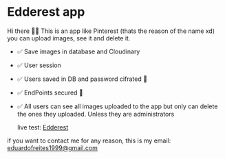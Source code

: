# Edderest app

Hi there 👋🏼
This is an app like Pinterest (thats the reason of the name xd) you can upload images, see it and delete it.

- ✅ Save images in database and Cloudinary
- ✅ User session
- ✅ Users saved in DB and password cifrated 🔐
- ✅ EndPoints secured 🔐
- ✅ All users can see all images uploaded to the app but only can delete the ones they uploaded. Unless they are administrators

  live test: [Edderest](https://edderest-production.up.railway.app)

if you want to contact me for any reason, this is my email: [eduardofreites1999@gmail.com](mailto:eduardofreites1999@gmail.com)
